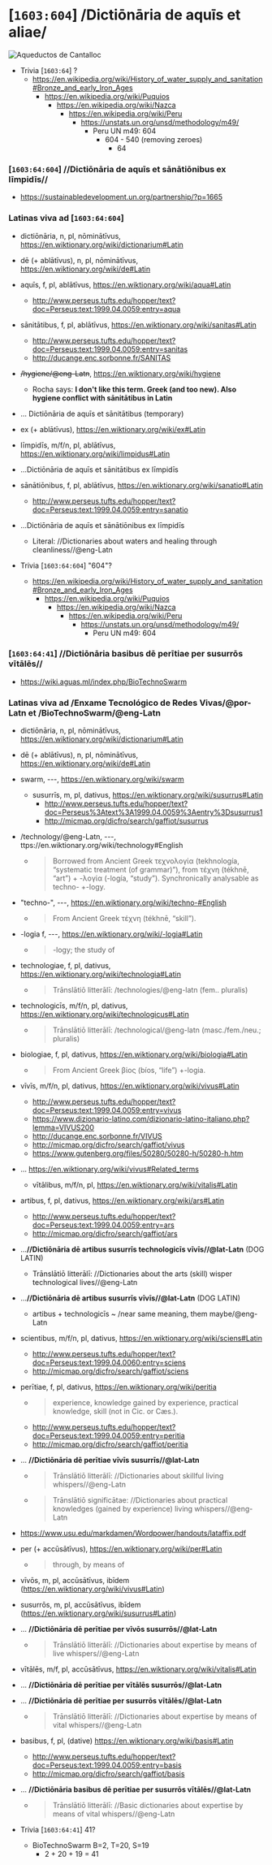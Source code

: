 # [`1603:604`] /Dictiōnāria de aquīs et aliae/

![Aqueductos de Cantalloc](https://upload.wikimedia.org/wikipedia/commons/thumb/4/41/02-Aqueductos_de_Cantalloc-nX-32.jpg/1024px-02-Aqueductos_de_Cantalloc-nX-32.jpg)


- Trivia [`1603:64`] ?
  - https://en.wikipedia.org/wiki/History_of_water_supply_and_sanitation#Bronze_and_early_Iron_Ages
    - https://en.wikipedia.org/wiki/Puquios
      - https://en.wikipedia.org/wiki/Nazca
        - https://en.wikipedia.org/wiki/Peru
          - https://unstats.un.org/unsd/methodology/m49/
            - Peru UN m49: 604
              - 604 - 540 (removing zeroes)
                - 64

### [`1603:64:604`] //Dictiōnāria de aquīs et sānātiōnibus ex līmpidīs//
- https://sustainabledevelopment.un.org/partnership/?p=1665

### Latinas viva ad [`1603:64:604`]
- dictiōnāria, n, pl, nōminātīvus, https://en.wiktionary.org/wiki/dictionarium#Latin
- dē (+ ablātīvus), n, pl, nōminātīvus, https://en.wiktionary.org/wiki/de#Latin
- aquīs, f, pl, ablātīvus, https://en.wiktionary.org/wiki/aqua#Latin
  - http://www.perseus.tufts.edu/hopper/text?doc=Perseus:text:1999.04.0059:entry=aqua
- sānitātibus, f, pl, ablātīvus, https://en.wiktionary.org/wiki/sanitas#Latin
  - http://www.perseus.tufts.edu/hopper/text?doc=Perseus:text:1999.04.0059:entry=sanitas
  - http://ducange.enc.sorbonne.fr/SANITAS
- <s>/hygiene/@eng-Latn</s>, https://en.wiktionary.org/wiki/hygiene
  - Rocha says: **I don't like this term. Greek (and too new). Also hygiene conflict with sānitātibus in Latin**
- ... Dictiōnāria de aquīs et sānitātibus (temporary)
- ex (+ ablātīvus), https://en.wiktionary.org/wiki/ex#Latin
- līmpidīs, m/f/n, pl, ablātīvus, https://en.wiktionary.org/wiki/limpidus#Latin
- ...Dictiōnāria de aquīs et sānitātibus ex līmpidīs
- sānātiōnibus, f, pl, ablātīvus, https://en.wiktionary.org/wiki/sanatio#Latin
  - http://www.perseus.tufts.edu/hopper/text?doc=Perseus:text:1999.04.0059:entry=sanatio
- ...Dictiōnāria de aquīs et sānātiōnibus ex līmpidīs
  - Literal: //Dictionaries about waters and healing through cleanliness//@eng-Latn

- Trivia [`1603:64:604`] "604"?
  - https://en.wikipedia.org/wiki/History_of_water_supply_and_sanitation#Bronze_and_early_Iron_Ages
    - https://en.wikipedia.org/wiki/Puquios
      - https://en.wikipedia.org/wiki/Nazca
        - https://en.wikipedia.org/wiki/Peru
          - https://unstats.un.org/unsd/methodology/m49/
            - Peru UN m49: 604


### [`1603:64:41`] //Dictiōnāria basibus dē perītiae per susurrōs vītālēs//
- https://wiki.aguas.ml/index.php/BioTechnoSwarm

### Latinas viva ad /Enxame Tecnológico de Redes Vivas/@por-Latn et /BioTechnoSwarm/@eng-Latn
- dictiōnāria, n, pl, nōminātīvus, https://en.wiktionary.org/wiki/dictionarium#Latin
- dē (+ ablātīvus), n, pl, nōminātīvus, https://en.wiktionary.org/wiki/de#Latin
- swarm, ---, https://en.wiktionary.org/wiki/swarm
  - susurrīs, m, pl, dativus, https://en.wiktionary.org/wiki/susurrus#Latin
    - http://www.perseus.tufts.edu/hopper/text?doc=Perseus%3Atext%3A1999.04.0059%3Aentry%3Dsusurrus1
    - http://micmap.org/dicfro/search/gaffiot/susurrus
- /technology/@eng-Latn, ---, ttps://en.wiktionary.org/wiki/technology#English
  - > Borrowed from Ancient Greek τεχνολογία (tekhnología, “systematic treatment (of grammar)”), from τέχνη (tékhnē, “art”) + -λογία (-logía, “study”). Synchronically analysable as techno- +-logy.
- "techno-", ---, https://en.wiktionary.org/wiki/techno-#English
  - > From Ancient Greek τέχνη (tékhnē, “skill”).
- -logia f, ---, https://en.wiktionary.org/wiki/-logia#Latin
  - > -logy; the study of
- technologiae, f, pl, dativus, https://en.wiktionary.org/wiki/technologia#Latin
  - > Trānslātiō litterālī: /technologies/@eng-latn (fem.. pluralis)
- technologicīs, m/f/n, pl, dativus, https://en.wiktionary.org/wiki/technologicus#Latin
  - > Trānslātiō litterālī: /technological/@eng-latn (masc./fem./neu.; pluralis)
- biologiae, f, pl, dativus, https://en.wiktionary.org/wiki/biologia#Latin
  - > From Ancient Greek βίος (bíos, “life”) +-logia.
- vīvīs, m/f/n, pl, dativus, https://en.wiktionary.org/wiki/vivus#Latin
  - http://www.perseus.tufts.edu/hopper/text?doc=Perseus:text:1999.04.0059:entry=vivus
  - https://www.dizionario-latino.com/dizionario-latino-italiano.php?lemma=VIVUS200
  - http://ducange.enc.sorbonne.fr/VIVUS
  - http://micmap.org/dicfro/search/gaffiot/vivus
  - https://www.gutenberg.org/files/50280/50280-h/50280-h.htm
- ... https://en.wiktionary.org/wiki/vivus#Related_terms
  - vītālibus, m/f/n, pl, https://en.wiktionary.org/wiki/vitalis#Latin
- artibus, f, pl, dativus, https://en.wiktionary.org/wiki/ars#Latin
  - http://www.perseus.tufts.edu/hopper/text?doc=Perseus:text:1999.04.0059:entry=ars
  - http://micmap.org/dicfro/search/gaffiot/ars
- ...**//Dictiōnāria dē artibus susurrīs technologicīs vīvīs//@lat-Latn** (DOG LATIN)
  - Trānslātiō litterālī: //Dictionaries about the arts (skill) wisper technological lives//@eng-Latn
- ...**//Dictiōnāria dē artibus susurrīs vīvīs//@lat-Latn** (DOG LATIN)
  - artibus + technologicīs ~ /near same meaning, them maybe/@eng-Latn
- scientibus, m/f/n, pl, dativus, https://en.wiktionary.org/wiki/sciens#Latin
  - http://www.perseus.tufts.edu/hopper/text?doc=Perseus:text:1999.04.0060:entry=sciens
  - http://micmap.org/dicfro/search/gaffiot/sciens
- perītiae, f, pl, dativus, https://en.wiktionary.org/wiki/peritia
  - > experience, knowledge gained by experience, practical knowledge, skill (not in Cic. or Cæs.).
  - http://www.perseus.tufts.edu/hopper/text?doc=Perseus:text:1999.04.0059:entry=peritia
  - http://micmap.org/dicfro/search/gaffiot/peritia
- ... **//Dictiōnāria dē perītiae vīvīs susurrīs//@lat-Latn**
  - > Trānslātiō litterālī: //Dictionaries about skillful living whispers//@eng-Latn
  - > Trānslātiō significātae: //Dictionaries about practical knowledges (gained by experience) living whispers//@eng-Latn
- https://www.usu.edu/markdamen/Wordpower/handouts/lataffix.pdf
- per (+ accūsātīvus), https://en.wiktionary.org/wiki/per#Latin
  - > through, by means of
- vīvōs, m, pl, accūsātīvus, ibīdem (https://en.wiktionary.org/wiki/vivus#Latin)
- susurrōs, m, pl, accūsātīvus, ibīdem (https://en.wiktionary.org/wiki/susurrus#Latin)
- ... **//Dictiōnāria dē perītiae per vīvōs susurrōs//@lat-Latn**
  - > Trānslātiō litterālī: //Dictionaries about expertise by means of live whispers//@eng-Latn
- vītālēs, m/f, pl, accūsātīvus, https://en.wiktionary.org/wiki/vitalis#Latin
- ... **//Dictiōnāria dē perītiae per vītālēs susurrōs//@lat-Latn**
- ... **//Dictiōnāria dē perītiae per susurrōs vītālēs//@lat-Latn**
  - > Trānslātiō litterālī: //Dictionaries about expertise by means of vital whispers//@eng-Latn
- basibus, f, pl, (dative) https://en.wiktionary.org/wiki/basis#Latin
  - http://www.perseus.tufts.edu/hopper/text?doc=Perseus:text:1999.04.0059:entry=basis
  - http://micmap.org/dicfro/search/gaffiot/basis
- ... **//Dictiōnāria basibus dē perītiae per susurrōs vītālēs//@lat-Latn**
  - > Trānslātiō litterālī: //Basic dictionaries about expertise by means of vital whispers//@eng-Latn

- Trivia [`1603:64:41`] 41?
  - BioTechnoSwarm B=2, T=20, S=19
    - 2 + 20 + 19 = 41


